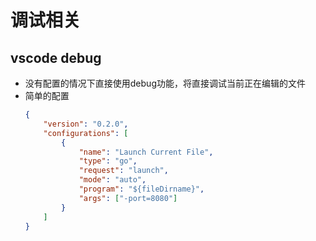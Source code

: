 # 调试相关

## vscode debug
* 没有配置的情况下直接使用debug功能，将直接调试当前正在编辑的文件
* 简单的配置
    ```json
    {
        "version": "0.2.0",
        "configurations": [
            {
                "name": "Launch Current File",
                "type": "go",
                "request": "launch",
                "mode": "auto",
                "program": "${fileDirname}",
                "args": ["-port=8080"]
            }
        ]
    }
    ```
